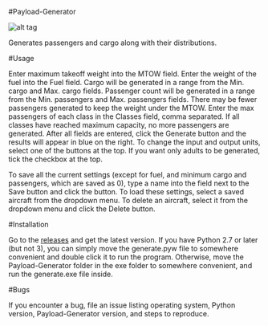 #Payload-Generator

![alt tag](https://raw.github.com/pengowen123/Payload-Generator/master/screenshot.png)

Generates passengers and cargo along with their distributions.

#Usage

Enter maximum takeoff weight into the MTOW field. Enter the weight of the fuel into the Fuel field. Cargo will be generated in a range from the Min. cargo and Max. cargo fields. Passenger count will be generated in a range from the Min. passengers and Max. passengers fields. There may be fewer passengers generated to keep the weight under the MTOW. Enter the max passengers of each class in the Classes field, comma separated. If all classes have reached maximum capacity, no more passengers are generated. After all fields are entered, click the Generate button and the results will appear in blue on the right. To change the input and output units, select one of the buttons at the top. If you want only adults to be generated, tick the checkbox at the top.

To save all the current settings (except for fuel, and minimum cargo and passengers, which are saved as 0), type a name into the field next to the Save button and click the button. To load these settings, select a saved aircraft from the dropdown menu. To delete an aircraft, select it from the dropdown menu and click the Delete button.

#Installation

Go to the [releases](https://github.com/pengowen123/Payload-Generator/releases) and get the latest version. If you have Python 2.7 or later (but not 3), you can simply move the generate.pyw file to somewhere convenient and double click it to run the program. Otherwise, move the Payload-Generator folder in the exe folder to somewhere convenient, and run the generate.exe file inside.

#Bugs

If you encounter a bug, file an issue listing operating system, Python version, Payload-Generator version, and steps to reproduce.
